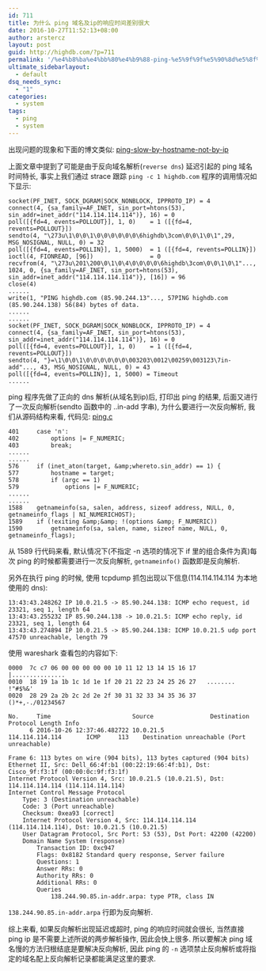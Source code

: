 ```yaml
---
id: 711
title: 为什么 ping 域名及ip的响应时间差别很大
date: 2016-10-27T11:52:13+08:00
author: arstercz
layout: post
guid: http://highdb.com/?p=711
permalink: '/%e4%b8%ba%e4%bb%80%e4%b9%88-ping-%e5%9f%9f%e5%90%8d%e5%8f%8aip%e7%9a%84%e5%93%8d%e5%ba%94%e6%97%b6%e9%97%b4%e5%b7%ae%e5%88%ab%e5%be%88%e5%a4%a7/'
ultimate_sidebarlayout:
  - default
dsq_needs_sync:
  - "1"
categories:
  - system
tags:
  - ping
  - system
---
```

出现问题的现象和下面的博文类似:
[ping-slow-by-hostname-not-by-ip](https://blog.onetechnical.com/2012/11/13/ping-slow-by-hostname-not-by-ip/)

上面文章中提到了可能是由于反向域名解析(`reverse dns`) 延迟引起的 ping 域名时间特长, 事实上我们通过 strace 跟踪 `ping -c 1 highdb.com` 程序的调用情况如下显示:

```
socket(PF_INET, SOCK_DGRAM|SOCK_NONBLOCK, IPPROTO_IP) = 4
connect(4, {sa_family=AF_INET, sin_port=htons(53), sin_addr=inet_addr("114.114.114.114")}, 16) = 0
poll([{fd=4, events=POLLOUT}], 1, 0)    = 1 ([{fd=4, revents=POLLOUT}])
sendto(4, "\273u\1\0\0\1\0\0\0\0\0\0\6highdb\3com\0\0\1\0\1",29, MSG_NOSIGNAL, NULL, 0) = 32
poll([{fd=4, events=POLLIN}], 1, 5000)  = 1 ([{fd=4, revents=POLLIN}])
ioctl(4, FIONREAD, [96])                = 0
recvfrom(4, "\273u\201\200\0\1\0\4\0\0\0\0\6highdb\3com\0\0\1\0\1"..., 1024, 0, {sa_family=AF_INET, sin_port=htons(53), sin_addr=inet_addr("114.114.114.114")}, [16]) = 96
close(4) 
......
write(1, "PING highdb.com (85.90.244.13"..., 57PING highdb.com (85.90.244.138) 56(84) bytes of data.
......
......
socket(PF_INET, SOCK_DGRAM|SOCK_NONBLOCK, IPPROTO_IP) = 4
connect(4, {sa_family=AF_INET, sin_port=htons(53), sin_addr=inet_addr("114.114.114.114")}, 16) = 0
poll([{fd=4, events=POLLOUT}], 1, 0)    = 1 ([{fd=4, revents=POLLOUT}])
sendto(4, "}=\1\0\0\1\0\0\0\0\0\0\003203\0012\00259\003123\7in-add"..., 43, MSG_NOSIGNAL, NULL, 0) = 43
poll([{fd=4, events=POLLIN}], 1, 5000) = Timeout
......
```

ping 程序先做了正向的 dns 解析(从域名到ip)后, 打印出 ping 的结果, 后面又进行了一次反向解析(sendto 函数中的 ..in-add 字串), 为什么要进行一次反向解析, 我们从源码结构来看, 代码见:  [ping.c](https://github.com/iputils/iputils/blob/master/ping.c)

```
401     case 'n':
402         options |= F_NUMERIC;
403         break;
......
......
576     if (inet_aton(target, &amp;whereto.sin_addr) == 1) {
577         hostname = target;
578         if (argc == 1)
579             options |= F_NUMERIC;
......
......
1588    getnameinfo(sa, salen, address, sizeof address, NULL, 0, getnameinfo_flags | NI_NUMERICHOST);
1589    if (!exiting &amp;&amp; !(options &amp; F_NUMERIC))
1590        getnameinfo(sa, salen, name, sizeof name, NULL, 0, getnameinfo_flags);
```

从 1589 行代码来看, 默认情况下(不指定 -n 选项的情况下 if 里的组合条件为真)每次 ping 的时候都需要进行一次反向解析, `getnameinfo()` 函数即是反向解析.

另外在执行 ping 的时候, 使用 tcpdump 抓包出现以下信息(114.114.114.114 为本地使用的 dns):

```
13:43:43.248262 IP 10.0.21.5 -> 85.90.244.138: ICMP echo request, id 23321, seq 1, length 64
13:43:43.255232 IP 85.90.244.138 -> 10.0.21.5: ICMP echo reply, id 23321, seq 1, length 64
13:43:43.274894 IP 10.0.21.5 -> 85.90.244.138: ICMP 10.0.21.5 udp port 47570 unreachable, length 79
```

使用 wareshark 查看包的内容如下:

```
0000  7c c7 06 00 00 00 00 00 10 11 12 13 14 15 16 17   |...............
0010  18 19 1a 1b 1c 1d 1e 1f 20 21 22 23 24 25 26 27   ........ !"#$%&'
0020  28 29 2a 2b 2c 2d 2e 2f 30 31 32 33 34 35 36 37   ()*+,-./01234567

No.     Time                       Source                Destination           Protocol Length Info
      6 2016-10-26 12:37:46.482722 10.0.21.5              114.114.114.114       ICMP     113    Destination unreachable (Port unreachable)

Frame 6: 113 bytes on wire (904 bits), 113 bytes captured (904 bits)
Ethernet II, Src: Dell_66:4f:b1 (00:22:19:66:4f:b1), Dst: Cisco_9f:f3:1f (00:00:0c:9f:f3:1f)
Internet Protocol Version 4, Src: 10.0.21.5 (10.0.21.5), Dst: 114.114.114.114 (114.114.114.114)
Internet Control Message Protocol
    Type: 3 (Destination unreachable)
    Code: 3 (Port unreachable)
    Checksum: 0xea93 [correct]
    Internet Protocol Version 4, Src: 114.114.114.114 (114.114.114.114), Dst: 10.0.21.5 (10.0.21.5)
    User Datagram Protocol, Src Port: 53 (53), Dst Port: 42200 (42200)
    Domain Name System (response)
        Transaction ID: 0xc947
        Flags: 0x8182 Standard query response, Server failure
        Questions: 1
        Answer RRs: 0
        Authority RRs: 0
        Additional RRs: 0
        Queries
            138.244.90.85.in-addr.arpa: type PTR, class IN
```

`138.244.90.85.in-addr.arpa` 行即为反向解析.

综上来看, 如果反向解析出现延迟或超时, ping 的响应时间就会很长, 当然直接 ping ip 是不需要上述所说的两步解析操作, 因此会快上很多. 所以要解决 ping 域名慢的方法归根结底是要解决反向解析, 因此 ping 的 `-n` 选项禁止反向解析或将指定的域名配上反向解析记录都能满足这里的要求.
